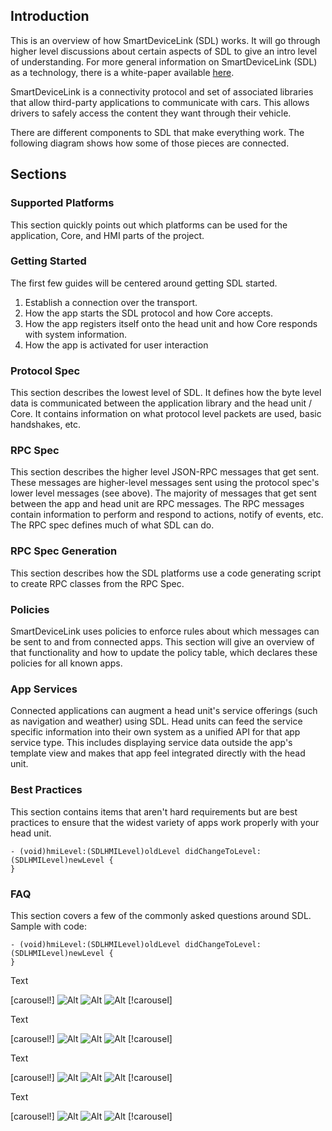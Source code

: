 ## Introduction

This is an overview of how SmartDeviceLink (SDL) works. It will go through higher level discussions about certain aspects of SDL to give an intro level of understanding. For more general information on SmartDeviceLink (SDL) as a technology, there is a white-paper available [here](https://smartdevicelink.com/resources/).

SmartDeviceLink is a connectivity protocol and set of associated libraries that allow third-party applications to communicate with cars. This allows drivers to safely access the content they want through their vehicle. 

There are different components to SDL that make everything work. The following diagram shows how some of those pieces are connected. 

## Sections

### Supported Platforms

This section quickly points out which platforms can be used for the application, Core, and HMI parts of the project.

### Getting Started

The first few guides will be centered around getting SDL started. 

1. Establish a connection over the transport.
2. How the app starts the SDL protocol and how Core accepts.
3. How the app registers itself onto the head unit and how Core responds with system information.
4. How the app is activated for user interaction

### Protocol Spec

This section describes the lowest level of SDL. It defines how the byte level data is communicated between the application library and the head unit / Core. It contains information on what protocol level packets are used, basic handshakes, etc.

### RPC Spec

This section describes the higher level JSON-RPC messages that get sent. These messages are higher-level messages sent using the protocol spec's lower level messages (see above). The majority of messages that get sent between the app and head unit are RPC messages. The RPC messages contain information to perform and respond to actions, notify of events, etc. The RPC spec defines much of what SDL can do.

### RPC Spec Generation

This section describes how the SDL platforms use a code generating script to create RPC classes from the RPC Spec.

### Policies

SmartDeviceLink uses policies to enforce rules about which messages can be sent to and from connected apps. This section will give an overview of that functionality and how to update the policy table, which declares these policies for all known apps.

### App Services

Connected applications can augment a head unit's service offerings (such as navigation and weather) using SDL. Head units can feed the service specific information into their own system as a unified API for that app service type. This includes displaying service data outside the app's template view and makes that app feel integrated directly with the head unit.

### Best Practices

This section contains items that aren't hard requirements but are best practices to ensure that the widest variety of apps work properly with your head unit.

```objc
- (void)hmiLevel:(SDLHMILevel)oldLevel didChangeToLevel:(SDLHMILevel)newLevel {
}
```
### FAQ

This section covers a few of the commonly asked questions around SDL.
Sample with code:

```objc
- (void)hmiLevel:(SDLHMILevel)oldLevel didChangeToLevel:(SDLHMILevel)newLevel {
}
```

Text

[carousel!]
![Alt](/assets/HighLevelDiagram.png "Hello There")
![Alt](/assets/HighLevelDiagram.png "Nothing to say")
![Alt](/assets/HighLevelDiagram.png "Must have a title")
[!carousel]

Text

[carousel!]
![Alt](/assets/HighLevelDiagram.png "Hello There")
![Alt](/assets/HighLevelDiagram.png "Nothing to say")
![Alt](/assets/HighLevelDiagram.png "Must have a title")
[!carousel]

Text

[carousel!]
![Alt](/assets/HighLevelDiagram.png "Hello There")
![Alt](/assets/HighLevelDiagram.png "Nothing to say")
![Alt](/assets/HighLevelDiagram.png "Must have a title")
[!carousel]

Text

[carousel!]
![Alt](/assets/HighLevelDiagram.png)
![Alt](/assets/HighLevelDiagram.png)
![Alt](/assets/HighLevelDiagram.png)
[!carousel]

